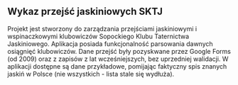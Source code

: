 ## Wykaz przejść jaskiniowych SKTJ
Projekt jest stworzony do zarządzania przejściami jaskiniowymi i wspinaczkowymi klubowiczów Sopockiego Klubu Taternictwa Jaskiniowego. 
Aplikacja posiada funkcjonalność parsowania dawnych osiągnięć klubowiczów. Dane przejść były pozyskwane przez Google Forms (od 2009) oraz z zapisów z lat wcześniejszych, bez uprzedniej walidacji. W aplikacji dostępne są dane przykładowe, pomijając faktyczny spis znanych jaskiń w Polsce (nie wszystkich - lista stale się wydłuża). 

